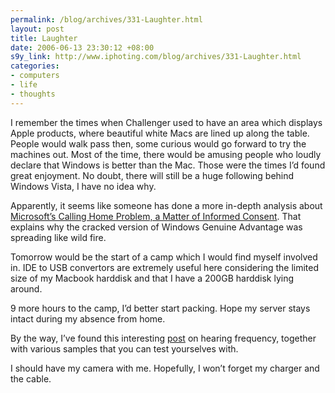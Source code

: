 ```yaml
--- 
permalink: /blog/archives/331-Laughter.html
layout: post
title: Laughter
date: 2006-06-13 23:30:12 +08:00
s9y_link: http://www.iphoting.com/blog/archives/331-Laughter.html
categories: 
- computers
- life
- thoughts
---
```

<p class="whiteline"><p>I remember the times when Challenger used to have an area which displays Apple products, where beautiful white Macs are lined up along the table. People would walk pass then, some curious would go forward to try the machines out. Most of the time, there would be amusing people who loudly declare that Windows is better than the Mac. Those were the times I&#8217;d found great enjoyment. No doubt, there will still be a huge following behind Windows Vista, I have no idea why.</p>
</p><p class="whiteline"><p>Apparently, it seems like someone has done a more in-depth analysis about <a onclick="_gaq.push(['_trackPageview', '/extlink/www.groklaw.net/article.php?story=20060608002958907']);"  href="http://www.groklaw.net/article.php?story=20060608002958907">Microsoft&#8217;s Calling Home Problem, a Matter of Informed Consent</a>. That explains why the cracked version of Windows Genuine Advantage was spreading like wild fire.</p>
</p><p class="whiteline"><p>Tomorrow would be the start of a camp which I would find myself involved in. IDE to USB convertors are extremely useful here considering the limited size of my Macbook harddisk and that I have a 200GB harddisk lying around.</p>
</p><p class="whiteline"><p>9 more hours to the camp, I&#8217;d better start packing. Hope my server stays intact during my absence from home.</p>
</p><p class="whiteline"><p>By the way, I&#8217;ve found this interesting <a onclick="_gaq.push(['_trackPageview', '/extlink/www.ochenk.com/entry.php?id=63']);"  href="http://www.ochenk.com/entry.php?id=63">post</a> on hearing frequency, together with various samples that you can test yourselves with.</p>
</p><p class="break"><p>I should have my camera with me. Hopefully, I won&#8217;t forget my charger and the cable.</p></p>
